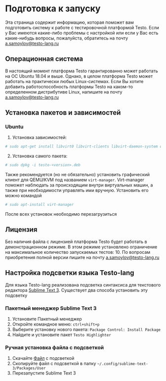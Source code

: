 # Подготовка к запуску

Эта страница содержит информацию, которая поможет вам подготовить систему к работе с тестировочной платформой Testo. Если у Вас имеются какие-либо проблемы с настройкой или если у Вас есть какие-нибудь вопросы, пожалуйста, обратитесь на почту a.samoylov@testo-lang.ru

## Операционная система

В настоящий момент платформа Testo гарантированно может работать на ОС Ubuntu 18.04 и выше. Однако, в целом платформа Testo может работать на практически любых Linux-системах. Если Вы хотите добавить работоспособность платформы Testo на каком-то определенном дистрибутиве Linux, напишите на почту a.samoylov@testo-lang.ru

## Установка пакетов и зависимостей

### Ubuntu

1. Установка зависимостей:
```sh
# sudo apt-get install libvirt0 libvirt-clients libvirt-daemon-system qemu qemu-kvm ebtables dnsmasq-base
```
2. Установка самого пакета:
```sh
# sudo dpkg -i testo-<version>.deb
```

Также рекомендуется (но не обязательно) установить графический клиент для QEMU/KVM под названием `virt-manager`. Virt-manager поможет наблюдать за происходящим внутри виртуальных машин, а также при необходимости управлять ими вручную. Установить его можно командой

```sh
# sudo apt-install virt-manager
```

После всех установок необходимо перезагрузиться

## Лицензия

Без наличия файла с лицензией платформа Testo будет работать в демонстрационном режиме. В этом режиме установлено ограничение на максимальное количество запускаемых тестов: 10. По вопросам приобретения полной версии пишите на почту a.samoylov@testo-lang.ru

## Настройка подсветки языка Testo-lang

Для языка Testo-lang реализована подсветка синтаксиса для текстового редактора [Sublime Text 3](https://www.sublimetext.com/3).  Существует два способа установить эту подсветку

### Пакетный менеджер Sublime Text 3

1. Установите Пакетный менеджер
2. Откройте командное меню: `ctrl+shift+p`
3. Выберите установку нового пакета: `Package Control: Install Package`
4. Найдите и установите пакет `Testo Highlighter`

### Ручная установка файла с подсветкой

1. Скачайте [Файл](/Testo.sublime-syntax) с подсветкой
2. Скопируйте файл с подсветкой в папку `~/.config/sublime-text-3/Packages/User`
3. Перезапустите Sublime Text 3